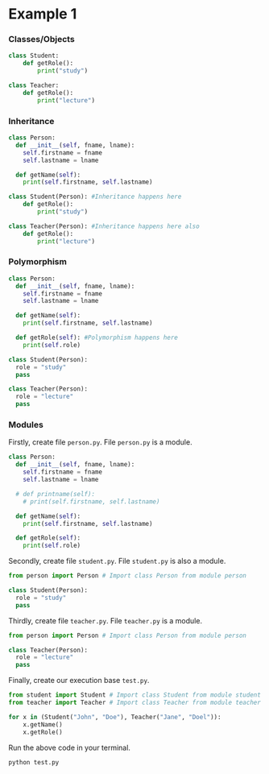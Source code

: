 Example 1
===

### Classes/Objects
```python
class Student:
	def getRole():
  		print("study")

class Teacher:
	def getRole():
  		print("lecture")
```
### Inheritance
```python
class Person:
  def __init__(self, fname, lname):
    self.firstname = fname
    self.lastname = lname

  def getName(self):
    print(self.firstname, self.lastname)

class Student(Person): #Inheritance happens here
	def getRole():
  		print("study")

class Teacher(Person): #Inheritance happens here also
	def getRole():
  		print("lecture")
```
### Polymorphism

```python
class Person:
  def __init__(self, fname, lname):
    self.firstname = fname
    self.lastname = lname

  def getName(self):
    print(self.firstname, self.lastname)

  def getRole(self): #Polymorphism happens here
    print(self.role)

class Student(Person):
  role = "study"
  pass

class Teacher(Person):
  role = "lecture"
  pass
```
### Modules

Firstly, create file `person.py`. File `person.py` is a module.

```python
class Person:
  def __init__(self, fname, lname):
    self.firstname = fname
    self.lastname = lname

  # def printname(self):
    # print(self.firstname, self.lastname)

  def getName(self):
    print(self.firstname, self.lastname)

  def getRole(self):
    print(self.role)
```

Secondly, create file `student.py`. File `student.py` is also a module.

```python
from person import Person # Import class Person from module person

class Student(Person):
  role = "study"
  pass
```

Thirdly, create file `teacher.py`. File `teacher.py` is a module.

```python
from person import Person # Import class Person from module person

class Teacher(Person):
  role = "lecture"
  pass
```

Finally, create our execution base `test.py`.

```python
from student import Student # Import class Student from module student
from teacher import Teacher # Import class Teacher from module teacher

for x in (Student("John", "Doe"), Teacher("Jane", "Doel")):
	x.getName()
	x.getRole()
```

Run the above code in your terminal.

```sh
python test.py
```
